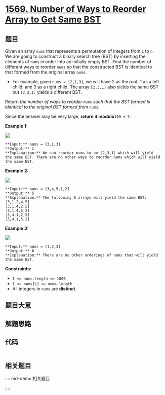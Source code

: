 # [1569. Number of Ways to Reorder Array to Get Same BST](https://leetcode.com/problems/number-of-ways-to-reorder-array-to-get-same-bst)

## 题目

Given an array `nums` that represents a permutation of integers from `1` to
`n`. We are going to construct a binary search tree (BST) by inserting the
elements of `nums` in order into an initially empty BST. Find the number of
different ways to reorder `nums` so that the constructed BST is identical to
that formed from the original array `nums`.

  * For example, given `nums = [2,1,3]`, we will have 2 as the root, 1 as a left child, and 3 as a right child. The array `[2,3,1]` also yields the same BST but `[3,2,1]` yields a different BST.

Return _the number of ways to reorder_ `nums` _such that the BST formed is
identical to the original BST formed from_ `nums`.

Since the answer may be very large, **return it modulo**`109 + 7`.



**Example 1:**

![](https://assets.leetcode.com/uploads/2020/08/12/bb.png)

    
    
    **Input:** nums = [2,1,3]
    **Output:** 1
    **Explanation:** We can reorder nums to be [2,3,1] which will yield the same BST. There are no other ways to reorder nums which will yield the same BST.
    

**Example 2:**

![](https://assets.leetcode.com/uploads/2020/08/12/ex1.png)

    
    
    **Input:** nums = [3,4,5,1,2]
    **Output:** 5
    **Explanation:** The following 5 arrays will yield the same BST: 
    [3,1,2,4,5]
    [3,1,4,2,5]
    [3,1,4,5,2]
    [3,4,1,2,5]
    [3,4,1,5,2]
    

**Example 3:**

![](https://assets.leetcode.com/uploads/2020/08/12/ex4.png)

    
    
    **Input:** nums = [1,2,3]
    **Output:** 0
    **Explanation:** There are no other orderings of nums that will yield the same BST.
    



**Constraints:**

  * `1 <= nums.length <= 1000`
  * `1 <= nums[i] <= nums.length`
  * All integers in `nums` are **distinct**.


## 题目大意

## 解题思路

## 代码

```javascript

```

## 相关题目

:::: md-demo 相关题目

::::
